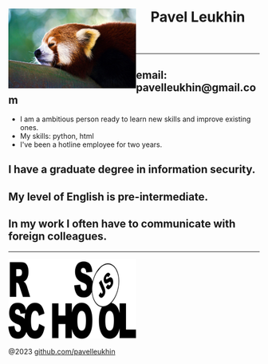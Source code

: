 <!DOCTYPE html>
<html>
<head>
<meta charset="utf-8">
</head> 

<body>

<header>
<img src="270579689.jpg" alt="my photo" align="left" width="256" height="160">
<h1> Pavel Leukhin </h1> 
</header>
  
<main>

<hr>
<h2> email: pavelleukhin@gmail.com </h2>
<ul>
  <li> I am a ambitious person ready to learn new skills and improve existing ones. </li>
  <li> My skills: python, html </li>
  <li> I've been a hotline employee for two years. </li>
</ul>
<h2> I have a graduate degree in information security. </h2>
<h2> My level of English is pre-intermediate. </h2>
<h2> In my work I often have to communicate with foreign colleagues. </h2>
<hr>

</main>

<footer>
  
<a href="https://rs.school/js-stage0/" >
  <img src="rs_school_js.svg" alt="my photo 2" width="256" height="160"> 
</a> 
<p> 
@2023 
<a href="https://github.com/pavelleukhin" >github.com/pavelleukhin </a> 
</p>

</footer>

</body>
</html>

